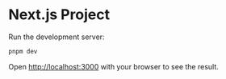 # Next.js Project

Run the development server:

```bash
pnpm dev
```

Open [http://localhost:3000](http://localhost:3000) with your browser to see the result.
